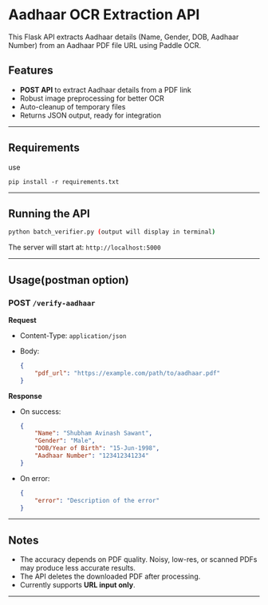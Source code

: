 # Aadhaar OCR Extraction API

This Flask API extracts Aadhaar details (Name, Gender, DOB, Aadhaar Number) from an Aadhaar PDF file URL using Paddle OCR.

## Features

* **POST API** to extract Aadhaar details from a PDF link
* Robust image preprocessing for better OCR
* Auto-cleanup of temporary files
* Returns JSON output, ready for integration

---

## Requirements

use

```
pip install -r requirements.txt
```
---

## Running the API

```bash
python batch_verifier.py (output will display in terminal)
```

The server will start at:
`http://localhost:5000`

---

## Usage(postman option)

### **POST** `/verify-aadhaar`

**Request**

* Content-Type: `application/json`
* Body:

  ```json
  {
      "pdf_url": "https://example.com/path/to/aadhaar.pdf"
  }
  ```

**Response**

* On success:

  ```json
  {
      "Name": "Shubham Avinash Sawant",
      "Gender": "Male",
      "DOB/Year of Birth": "15-Jun-1998",
      "Aadhaar Number": "123412341234"
  }
  ```
* On error:

  ```json
  {
      "error": "Description of the error"
  }
  ```

---

## Notes

* The accuracy depends on PDF quality. Noisy, low-res, or scanned PDFs may produce less accurate results.
* The API deletes the downloaded PDF after processing.
* Currently supports **URL input only**.

---


